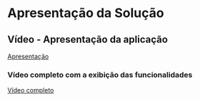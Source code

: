 # Apresentação da Solução

## Vídeo - Apresentação da aplicação 

<a href="https://drive.google.com/file/d/1xYtouxB4riDlG3DdN1fRUW6vJokVU86m/view"> Apresentação</a>

### Vídeo completo com a exibição das funcionalidades

<a href="https://drive.google.com/file/d/1xYtouxB4riDlG3DdN1fRUW6vJokVU86m/view"> Vídeo completo</a>
